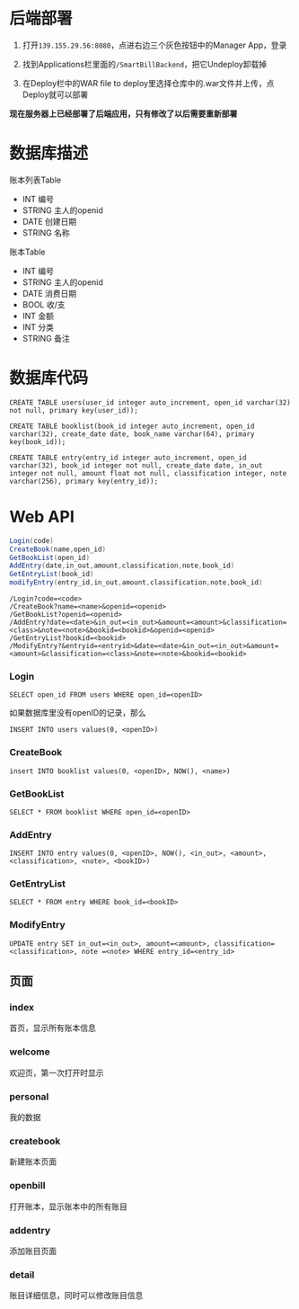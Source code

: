 # 后端部署

1. 打开``139.155.29.56:8080``，点进右边三个灰色按钮中的Manager App，登录

2. 找到Applications栏里面的``/SmartBillBackend``，把它Undeploy卸载掉

3. 在Deploy栏中的WAR file to deploy里选择仓库中的.war文件并上传，点Deploy就可以部署

**现在服务器上已经部署了后端应用，只有修改了以后需要重新部署**



# 数据库描述

账本列表Table

- INT	编号
- STRING	主人的openid
- DATE	创建日期
- STRING	名称

账本Table

- INT	编号
- STRING	主人的openid
- DATE	消费日期
- BOOL	收/支
- INT	金额
- INT	分类
- STRING	备注



# 数据库代码

```mysql
CREATE TABLE users(user_id integer auto_increment, open_id varchar(32) not null, primary key(user_id));
```

```mysql
CREATE TABLE booklist(book_id integer auto_increment, open_id varchar(32), create_date date, book_name varchar(64), primary key(book_id));
```

```mysql
CREATE TABLE entry(entry_id integer auto_increment, open_id varchar(32), book_id integer not null, create_date date, in_out integer not null, amount float not null, classification integer, note varchar(256), primary key(entry_id));
```



# Web API

```java
Login(code)
CreateBook(name,open_id)
GetBookList(open_id)
AddEntry(date,in_out,amount,classification,note,book_id)
GetEntryList(book_id)
modifyEntry(entry_id,in_out,amount,classification,note,book_id)
```

```
/Login?code=<code>
/CreateBook?name=<name>&openid=<openid>
/GetBookList?openid=<openid>
/AddEntry?date=<date>&in_out=<in_out>&amount=<amount>&classification=<class>&note=<note>&bookid=<bookid>&openid=<openid>
/GetEntryList?bookid=<bookid>
/ModifyEntry?&entryid=<entryid>&date=<date>&in_out=<in_out>&amount=<amount>&classification=<class>&note=<note>&bookid=<bookid>
```

### Login

```mysql
SELECT open_id FROM users WHERE open_id=<openID>
```

如果数据库里没有openID的记录，那么

```mysql
INSERT INTO users values(0, <openID>)
```

### CreateBook

```mysql
insert INTO booklist values(0, <openID>, NOW(), <name>)
```

### GetBookList

```mysql
SELECT * FROM booklist WHERE open_id=<openID>
```

### AddEntry

```mysql
INSERT INTO entry values(0, <openID>, NOW(), <in_out>, <amount>, <classification>, <note>, <bookID>)
```

### GetEntryList

```mysql
SELECT * FROM entry WHERE book_id=<bookID>
```

### ModifyEntry

```mysql
UPDATE entry SET in_out=<in_out>, amount=<amount>, classification=<classification>, note =<note> WHERE entry_id=<entry_id>
```



## 页面

### index

首页，显示所有账本信息

### welcome

欢迎页，第一次打开时显示

### personal

我的数据

### createbook

新建账本页面

### openbill

打开账本，显示账本中的所有账目

### addentry

添加账目页面

### detail

账目详细信息，同时可以修改账目信息